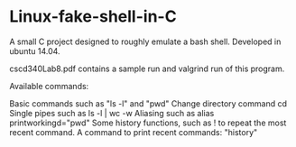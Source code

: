 # Linux-fake-shell-in-C
A small C project designed to roughly emulate a bash shell. Developed in ubuntu 14.04.

cscd340Lab8.pdf contains a sample run and valgrind run of this program.

Available commands:

Basic commands such as                 "ls -l" and "pwd"
Change directory command               cd
Single pipes such as                   ls -l | wc -w
Aliasing such as                       alias printworkingd="pwd"
Some history functions, such as ! to repeat the most recent command.
A command to print recent commands:   "history"

